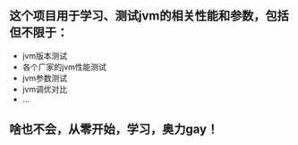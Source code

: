## 这个项目用于学习、测试jvm的相关性能和参数，包括但不限于：
- jvm版本测试
- 各个厂家的jvm性能测试
- jvm参数测试
- jvm调优对比
- ...
## 啥也不会，从零开始，学习，奥力gay！

